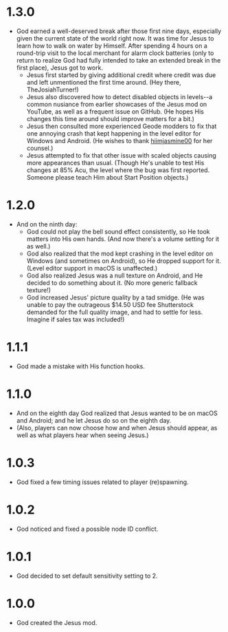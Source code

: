 # 1.3.0
- God earned a well-deserved break after those first nine days, especially given the current state of the world right now. It was time for Jesus to learn how to walk on water by Himself. After spending 4 hours on a round-trip visit to the local merchant for alarm clock batteries (only to return to realize God had fully intended to take an extended break in the first place), Jesus got to work.
    - Jesus first started by giving additional credit where credit was due and left unmentioned the first time around. <cl>(Hey there, TheJosiahTurner!)</c>
    - Jesus also discovered how to detect disabled objects in levels--a common nusiance from earlier showcases of the Jesus mod on YouTube, as well as a frequent issue on GitHub. <cl>(He hopes His changes this time around should improve matters for a bit.)</c>
    - Jesus then consulted more experienced Geode modders to fix that one annoying crash that kept happening in the level editor for Windows and Android. <cl>(He wishes to thank [hiimjasmine00](https://github.com/hiimjasmine00) for her counsel.)</c>
    - Jesus attempted to fix that other issue with scaled objects causing more appearances than usual. <cl>(Though He's unable to test His changes at 85% Acu, the level where the bug was first reported. Someone please teach Him about Start Position objects.)</c>
# 1.2.0
- And on the ninth day:
    - God could not play the bell sound effect consistently, so He took matters into His own hands. <cl>(And now there's a volume setting for it as well.)</c>
    - God also realized that the mod kept crashing in the level editor on Windows <cl>(and sometimes on Android), so He dropped support for it. (Level editor support in macOS is unaffected.)</c>
    - God also realized Jesus was a null texture on Android, and He decided to do something about it. <cl>(No more generic fallback texture!)</c>
    - God increased Jesus' picture quality by a tad smidge. <cl>(He was unable to pay the outrageous $14.50 USD fee Shutterstock demanded for the full quality image, and had to settle for less. Imagine if sales tax was included!)</c>
# 1.1.1
- God made a mistake with His function hooks.
# 1.1.0
- And on the eighth day God realized that Jesus wanted to be on macOS and Android; and he let Jesus do so on the eighth day.
- <cl>(Also, players can now choose how and when Jesus should appear, as well as what players hear when seeing Jesus.)</c>
# 1.0.3
- God fixed a few timing issues related to player (re)spawning.
# 1.0.2
- God noticed and fixed a possible node ID conflict.
# 1.0.1
- God decided to set default sensitivity setting to 2.
# 1.0.0
- God created the Jesus mod.